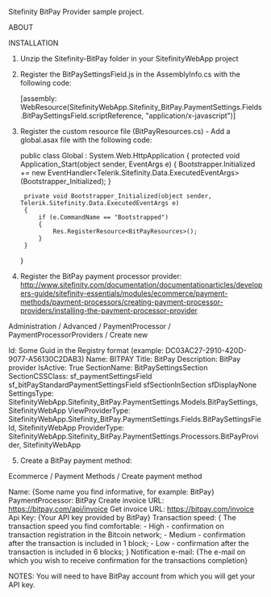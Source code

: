 Sitefinity BitPay Provider sample project.

ABOUT

INSTALLATION 

1) Unzip the Sitefinity-BitPay folder in your SitefinityWebApp project

2) Register the BitPaySettingsField.js in the AssemblyInfo.cs with the following code:

    [assembly: WebResource(SitefinityWebApp.Sitefinity_BitPay.PaymentSettings.Fields.BitPaySettingsField.scriptReference, "application/x-javascript")]

3) Register the custom resource file (BitPayResources.cs) - Add a global.asax file with the following code:

    public class Global : System.Web.HttpApplication
    {
        protected void Application_Start(object sender, EventArgs e)
        {
            Bootstrapper.Initialized += new EventHandler<Telerik.Sitefinity.Data.ExecutedEventArgs>(Bootstrapper_Initialized);
        }

        private void Bootstrapper_Initialized(object sender, Telerik.Sitefinity.Data.ExecutedEventArgs e)
        {
            if (e.CommandName == "Bootstrapped")
            {
                Res.RegisterResource<BitPayResources>();
            }
        }
    }


4) Register the BitPay payment processor provider:
http://www.sitefinity.com/documentation/documentationarticles/developers-guide/sitefinity-essentials/modules/ecommerce/payment-methods/payment-processors/creating-payment-processor-providers/installing-the-payment-processor-provider


Administration / Advanced / PaymentProcessor / PaymentProcessorProviders / Create new


Id: Some Guid in the Registry format (example: DC03AC27-2910-420D-9077-A56130C2DAB3)
Name: BITPAY
Title: BitPay
Description: BitPay provider
IsActive: True
SectionName: BitPaySettingsSection
SectionCSSClass: sf_paymentSettingsField sf_bitPayStandardPaymentSettingsField sfSectionInSection sfDisplayNone
SettingsType: SitefinityWebApp.Sitefinity_BitPay.PaymentSettings.Models.BitPaySettings, SitefinityWebApp
ViewProviderType: SitefinityWebApp.Sitefinity_BitPay.PaymentSettings.Fields.BitPaySettingsField, SitefinityWebApp
ProviderType: SitefinityWebApp.Sitefinity_BitPay.PaymentSettings.Processors.BitPayProvider, SitefinityWebApp


5) Create a BitPay payment method:

Ecommerce / Payment Methods / Create payment method

Name: {Some name you find informative, for example: BitPay}
PaymentProcessor: BitPay
Create invoice URL: https://bitpay.com/api/invoice
Get invoice URL: https://bitpay.com/invoice
Api Key: {Your API key provided by BitPay}
Transaction speed: {
	The transaction speed you find comfortable: 
	- High - confirmation on transaction registration in the Bitcoin network;
	- Medium - confirmation after the transaction is included in 1 block;
	- Low - confirmation after the transaction is included in 6 blocks;
}
Notification e-mail: {The e-mail on which you wish to receive confirmation for the transactions completion}


NOTES: You will need to have BitPay account from which you will get your API key.